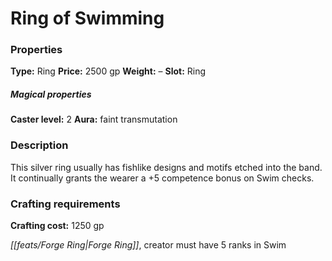 ﻿---
Title: "Ring of Swimming"
Type: "Ring"
Price: "2500 gp"
Weight: "–"
Slot: "Ring"
Caster level: "2"
Aura: "faint transmutation"
Description: |
  "This silver ring usually has fishlike designs and motifs etched into the band. It continually grants the wearer a +5 competence bonus on Swim checks."
Crafting cost: "1250 gp"
Sources: "['Core Rulebook', 'Ultimate Equipment']"
---

# Ring of Swimming

### Properties

**Type:** Ring **Price:** 2500 gp **Weight:** – **Slot:** Ring

##### Magical properties

**Caster level:** 2 **Aura:** faint transmutation

### Description

This silver ring usually has fishlike designs and motifs etched into the band. It continually grants the wearer a +5 competence bonus on Swim checks.

### Crafting requirements

**Crafting cost:** 1250 gp

_[[feats/Forge Ring|Forge Ring]]_, creator must have 5 ranks in Swim

